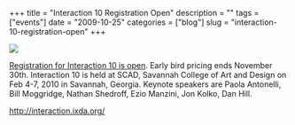 +++
title = "Interaction 10 Registration Open"
description = ""
tags = ["events"]
date = "2009-10-25"
categories = ["blog"]
slug = "interaction-10-registration-open"
+++



  <div class="notebook-screenshot"><a href="http://interaction.ixda.org/"><img id='bluga-thumbnail-1924' class='bluga-thumbnail large' src='http://media.konigi.com/bluga/
wt4ae4617d6a369.jpg'/></a></div><p><a href="http://interaction.ixda.org/">Registration for Interaction 10 is open</a>. Early bird pricing ends November 30th. Interaction 10 is held at SCAD, Savannah College of Art and Design on Feb 4-7, 2010 in Savannah, Georgia. Keynote speakers are Paola Antonelli, Bill Moggridge, Nathan Shedroff, Ezio Manzini, Jon Kolko, Dan Hill.</p>
    
  <a href="http://interaction.ixda.org/">http://interaction.ixda.org/</a>
